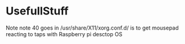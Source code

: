 # UsefullStuff

Note note 40 goes in /usr/share/X11/xorg.conf.d/ is to get mousepad reacting to taps with Raspberry pi desctop OS

